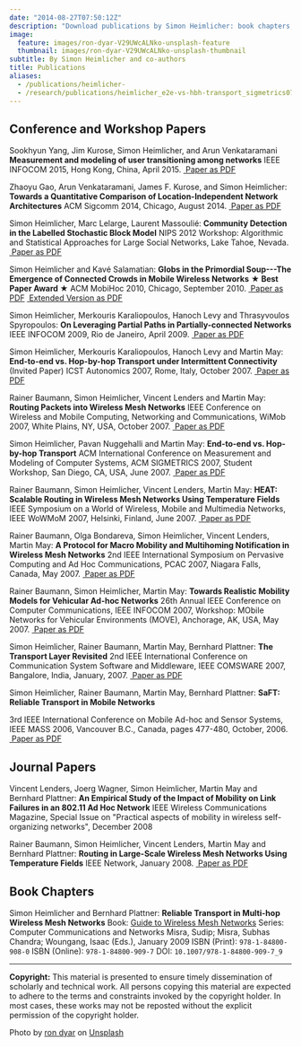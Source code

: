 ```yaml
---
date: "2014-08-27T07:50:12Z"
description: "Download publications by Simon Heimlicher: book chapters, journal, conference and workshop papers"
image:
  feature: images/ron-dyar-V29UWcALNko-unsplash-feature
  thumbnail: images/ron-dyar-V29UWcALNko-unsplash-thumbnail
subtitle: By Simon Heimlicher and co-authors
title: Publications
aliases:
  - /publications/heimlicher-
  - /research/publications/heimlicher_e2e-vs-hbh-transport_sigmetrics07.pdf/1000
---
```


## Conference and Workshop Papers

Sookhyun Yang, Jim Kurose, Simon Heimlicher, and Arun Venkataramani
**Measurement and modeling of user transitioning among networks**
IEEE INFOCOM 2015, Hong Kong, China, April 2015.
[<i class="fa fa-file-pdf"></i>&nbsp;Paper as PDF](/research/publications/yang_network-transitioning_infocom15.pdf)

Zhaoyu Gao, Arun Venkataramani, James F. Kurose, and Simon Heimlicher:
**Towards a Quantitative Comparison of Location-Independent Network
Architectures**   ACM Sigcomm 2014, Chicago, August 2014.
[<i class="fa fa-file-pdf"></i>&nbsp;Paper as PDF](/research/publications/gao_netarch_sigcomm14.pdf)

Simon Heimlicher, Marc Lelarge, Laurent Massoulié:
**Community Detection in the Labelled Stochastic Block Model**
NIPS 2012 Workshop: Algorithmic and Statistical Approaches for Large Social Networks, Lake Tahoe, Nevada.
[<i class="fa fa-file-pdf"></i>&nbsp;Paper as PDF](/research/publications/heimlicher_community-labelled-sbm_nips12.pdf)

Simon Heimlicher and Kavé Salamatian:
**Globs in the Primordial Soup---The Emergence of Connected Crowds in Mobile Wireless Networks**
**★ Best Paper Award ★**
ACM MobiHoc 2010, Chicago, September 2010.
[<i class="fa fa-file-pdf"></i>&nbsp;Paper as PDF](/research/publications/heimlicher_globs_mobihoc10.pdf)
[<i class="fa fa-file-pdf"></i>&nbsp;Extended Version as PDF](/research/publications/heimlicher_globs_mobihoc10-extended.pdf)

Simon Heimlicher, Merkouris Karaliopoulos, Hanoch Levy and Thrasyvoulos Spyropoulos:
**On Leveraging Partial Paths in Partially-connected Networks**
IEEE INFOCOM 2009, Rio de Janeiro, April 2009.
[<i class="fa fa-file-pdf"></i>&nbsp;Paper as PDF](/research/publications/heimlicher_partialpaths_infocom09.pdf)

Simon Heimlicher, Merkouris Karaliopoulos, Hanoch Levy and Martin May:
**End-to-end vs. Hop-by-hop Transport under Intermittent Connectivity** (Invited Paper)
ICST Autonomics 2007, Rome, Italy, October 2007.
[<i class="fa fa-file-pdf"></i>&nbsp;Paper as PDF](/research/publications/heimlicher_e2e-vs-hbh-intermittent_autonomics07.pdf)

Rainer Baumann, Simon Heimlicher, Vincent Lenders and Martin May:
**Routing Packets into Wireless Mesh Networks**
IEEE Conference on Wireless and Mobile Computing, Networking and Communications, WiMob 2007, White Plains, NY, USA, October 2007.
[<i class="fa fa-file-pdf"></i>&nbsp;Paper as PDF](/research/publications/baumann_routing-into-wmn_wimob07.pdf)

Simon Heimlicher, Pavan Nuggehalli and Martin May:
**End-to-end vs. Hop-by-hop Transport**
ACM International Conference on Measurement and Modeling of Computer Systems, ACM SIGMETRICS 2007, Student Workshop, San Diego, CA, USA, June 2007.
[<i class="fa fa-file-pdf"></i>&nbsp;Paper as PDF](/research/publications/heimlicher_e2e-vs-hbh-transport_sigmetrics07.pdf)

Rainer Baumann, Simon Heimlicher, Vincent Lenders, Martin May:
**HEAT: Scalable Routing in Wireless Mesh Networks Using Temperature Fields**
IEEE Symposium on a World of Wireless, Mobile and Multimedia Networks, IEEE WoWMoM 2007, Helsinki, Finland, June 2007.
[<i class="fa fa-file-pdf"></i>&nbsp;Paper as PDF](/research/publications/baumann_heat_wowmom07.pdf)

Rainer Baumann, Olga Bondareva, Simon Heimlicher, Vincent Lenders, Martin May:
**A Protocol for Macro Mobility and Multihoming Notification in Wireless Mesh Networks**
2nd IEEE International Symposium on Pervasive Computing and Ad Hoc Communications, PCAC 2007, Niagara Falls, Canada, May 2007.
[<i class="fa fa-file-pdf"></i>&nbsp;Paper as PDF](/research/publications/baumann_protocol-for-macro-mobility_pcac07.pdf)

Rainer Baumann, Simon Heimlicher, Martin May:
**Towards Realistic Mobility Models for Vehicular Ad-hoc Networks**
26th Annual IEEE Conference on Computer Communications, IEEE INFOCOM 2007, Workshop: MObile Networks for Vehicular Environments (MOVE), Anchorage, AK, USA, May 2007.
[<i class="fa fa-file-pdf"></i>&nbsp;Paper as PDF](/research/publications/baumann_realistic-mobility-models_infocom07.pdf)

Simon Heimlicher, Rainer Baumann, Martin May, Bernhard Plattner:
**The Transport Layer Revisited**
2nd IEEE International Conference on Communication System Software and Middleware, IEEE COMSWARE 2007, Bangalore, India, January, 2007.
[<i class="fa fa-file-pdf"></i>&nbsp;Paper as PDF](/research/publications/heimlicher_transport-layer-revisited_comsware07.pdf)

Simon Heimlicher, Rainer Baumann, Martin May, Bernhard Plattner:
**SaFT: Reliable Transport in Mobile Networks**

3rd IEEE International Conference on Mobile Ad-hoc and Sensor Systems, IEEE MASS 2006, Vancouver B.C., Canada, pages 477-480, October, 2006.
[<i class="fa fa-file-pdf"></i>&nbsp;Paper as PDF](/research/publications/heimlicher_saft_mass06.pdf)

## Journal Papers

Vincent Lenders, Joerg Wagner, Simon Heimlicher, Martin May and Bernhard Plattner:
**An Empirical Study of the Impact of Mobility on Link Failures
in an 802.11 Ad Hoc Network**
IEEE Wireless Communications Magazine, Special Issue on "Practical aspects of mobility in wireless
self-organizing networks", December 2008

Rainer Baumann, Simon Heimlicher, Vincent Lenders, Martin May and Bernhard Plattner:
**Routing in Large-Scale Wireless Mesh Networks Using Temperature Fields**
IEEE Network, January 2008.
[<i class="fa fa-file-pdf"></i>&nbsp;Paper as PDF](/research/publications/baumann_heat_ieeenetwork08.pdf)

## Book Chapters

Simon Heimlicher and Bernhard Plattner:
**Reliable Transport in Multi-hop Wireless Mesh Networks**
Book: [Guide to Wireless Mesh Networks](https://link.springer.com/book/10.1007/978-1-84800-909-7?detailsPage=toc)
Series: Computer Communications and Networks
Misra, Sudip; Misra, Subhas Chandra; Woungang, Isaac (Eds.), January 2009
ISBN (Print): `978-1-84800-908-0`
ISBN (Online): `978-1-84800-909-7`
DOI: `10.1007/978-1-84800-909-7_9`

-----------------------------------------------------------------------

**Copyright:** This material is presented to ensure timely
dissemination of scholarly and technical work. All persons copying this material are
expected to adhere to the terms and constraints invoked by the copyright holder. In most
cases, these works may not be reposted without the explicit permission of the copyright
holder.

Photo by <a href="https://unsplash.com/@prolabprints?utm_source=unsplash&utm_medium=referral&utm_content=creditCopyText">ron dyar</a> on <a href="https://unsplash.com/photos/V29UWcALNko?utm_source=unsplash&utm_medium=referral&utm_content=creditCopyText">Unsplash</a>
